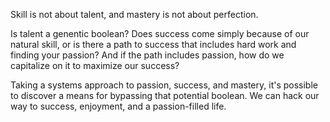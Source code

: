 Skill is not about talent, and mastery is not about perfection.

Is talent a genentic boolean? Does success come simply because of our natural skill, or is there a path to success that includes hard work and finding your passion? And if the path includes passion, how do we capitalize on it to maximize our success?

Taking a systems approach to passion, success, and mastery, it's possible to discover a means for bypassing that potential boolean. We can hack our way to success, enjoyment, and a passion-filled life.
